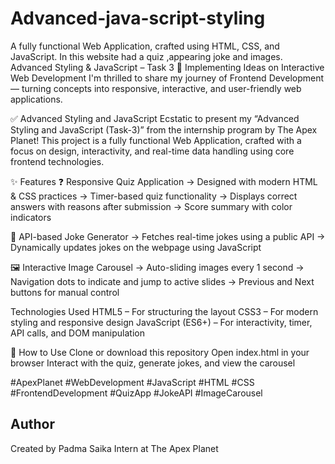 # Advanced-java-script-styling
A fully functional  Web Application, crafted using HTML, CSS, and JavaScript. In this website had a quiz ,appearing joke and images.
Advanced Styling & JavaScript – Task 3
🚀 Implementing Ideas on Interactive Web Development
I'm thrilled to share my journey of Frontend Development — turning concepts into responsive, interactive, and user-friendly web applications.

✅ Advanced Styling and JavaScript
Ecstatic to present my “Advanced Styling and JavaScript (Task-3)” from the internship program by The Apex Planet!
This project is a fully functional Web Application, crafted with a focus on design, interactivity, and real-time data handling using core frontend technologies.

✨ Features
❓ Responsive Quiz Application
→ Designed with modern HTML & CSS practices
→ Timer-based quiz functionality
→ Displays correct answers with reasons after submission
→ Score summary with color indicators

🤣 API-based Joke Generator
→ Fetches real-time jokes using a public API
→ Dynamically updates jokes on the webpage using JavaScript

🖼️ Interactive Image Carousel
→ Auto-sliding images every 1 second
→ Navigation dots to indicate and jump to active slides
→ Previous and Next buttons for manual control

Technologies Used
HTML5 – For structuring the layout
CSS3 – For modern styling and responsive design
JavaScript (ES6+) – For interactivity, timer, API calls, and DOM manipulation

🚀 How to Use
Clone or download this repository
Open index.html in your browser
Interact with the quiz, generate jokes, and view the carousel


#ApexPlanet #WebDevelopment #JavaScript #HTML #CSS #FrontendDevelopment #QuizApp #JokeAPI #ImageCarousel

## Author
Created by Padma Saika 
Intern at The Apex Planet
